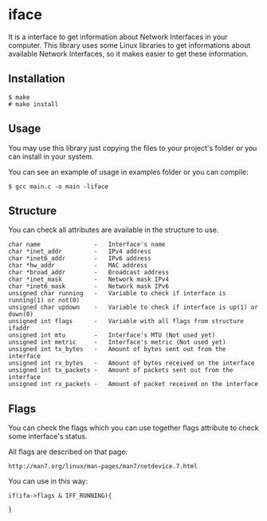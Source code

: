 # iface

It is a interface to get information about Network Interfaces in your computer.
This library uses some Linux libraries to get informations about available 
Network Interfaces, so it makes easier to get these information.

## Installation
    
    $ make
    # make install

## Usage

You may use this library just copying the files to your project's folder or 
you can install in your system.

You can see an example of usage in examples folder or you can compile:

    $ gcc main.c -o main -liface

## Structure

You can check all attributes are available in the structure to use.

    char name               -   Interface's name
    char *inet_addr         -   IPv4 address
    char *inet6_addr        -   IPv6 address
    char *hw_addr           -   MAC address
    char *broad_addr        -   Broadcast address
    char *inet_mask         -   Network mask IPv4
    char *inet6_mask        -   Network mask IPv6
    unsigned char running   -   Variable to check if interface is running(1) or not(0)
    unsigned char updown    -   Variable to check if interface is up(1) or down(0)
    unsigned int flags      -   Variable with all flags from structure ifaddr
    unsigned int mtu        -   Interface's MTU (Not used yet)
    unsigned int metric     -   Interface's metric (Not used yet)
    unsigned int tx_bytes   -   Amount of bytes sent out from the interface
    unsigned int rx_bytes   -   Amount of bytes received on the interface
    unsigned int tx_packets -   Amount of packets sent out from the interface
    unsigned int rx_packets -   Amount of packet received on the interface

## Flags

You can check the flags which you can use together flags attribute to 
check some interface's status.

All flags are described on that page:
    
    http://man7.org/linux/man-pages/man7/netdevice.7.html

You can use in this way:

    if(ifa->flags & IFF_RUNNING){
        
    }

